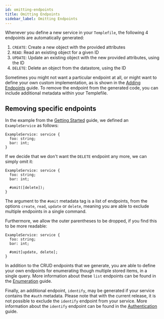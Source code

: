 ```yaml
---
id: omitting-endpoints
title: Omitting Endpoints
sidebar_label: Omitting Endpoints
---
```


Whenever you define a new service in your `Templefile`, the following 4 endpoints are automatically generated:

1. `CREATE`: Create a new object with the provided attributes
2. `READ`: Read an existing object for a given ID
3. `UPDATE`: Update an existing object with the new provided attributes, using the ID
4. `DELETE`: Delete an object from the datastore, using the ID

Sometimes you might not want a particular endpoint at all, or might want to define your own custom implementation, as is shown in the [Adding Endpoints](adding-endpoints) guide.
To remove the endpoint from the generated code, you can include additional metadata within your Templefile.


## Removing specific endpoints
In the example from the [Getting Started](../getting-started) guide, we defined an `ExampleService` as follows:

```templefile
ExampleService: service {
  foo: string;
  bar: int;
}
```

If we decide that we don't want the `DELETE` endpoint any more, we can simply omit it:

```templefile
ExampleService: service {
  foo: string;
  bar: int;

  #omit([delete]);
}
```
The argument to the `#omit` metadata tag is a list of endpoints, from the options `create`, `read`, `update` or `delete`, meaning you are able to exclude multiple endpoints in a single command.

Furthermore, we allow the outer parentheses to be dropped, if you find this to be more readable: 

```templefile
ExampleService: service {
  foo: string;
  bar: int;

  #omit[update, delete];
}
```

In addition to the CRUD endpoints that we generate, you are able to define your own endpoints for enumerating though multiple stored items, in a single query.
More information about these `list` endpoints can be found in the [Enumeration](enumeration) guide.

Finally, an additional endpoint, `identify`, may be generated if your service contains the `#auth` metadata. 
Please note that with the current release, it is not possible to exclude the `identify` endpoint from your service.
More information about the `identify` endpoint can be found in the [Authentication](authentication) guide.
